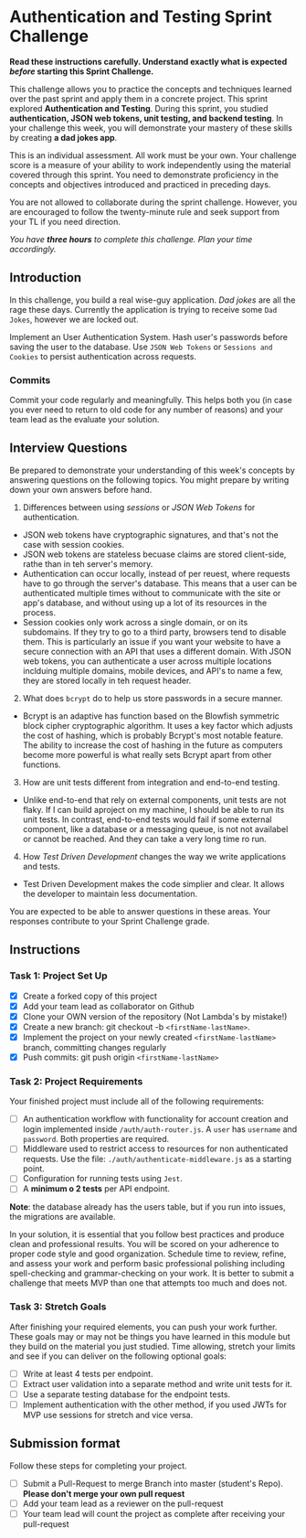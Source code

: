 # Authentication and Testing Sprint Challenge

**Read these instructions carefully. Understand exactly what is expected _before_ starting this Sprint Challenge.**

This challenge allows you to practice the concepts and techniques learned over the past sprint and apply them in a concrete project. This sprint explored **Authentication and Testing**. During this sprint, you studied **authentication, JSON web tokens, unit testing, and backend testing**. In your challenge this week, you will demonstrate your mastery of these skills by creating **a dad jokes app**.

This is an individual assessment. All work must be your own. Your challenge score is a measure of your ability to work independently using the material covered through this sprint. You need to demonstrate proficiency in the concepts and objectives introduced and practiced in preceding days.

You are not allowed to collaborate during the sprint challenge. However, you are encouraged to follow the twenty-minute rule and seek support from your TL if you need direction.

_You have **three hours** to complete this challenge. Plan your time accordingly._

## Introduction

In this challenge, you build a real wise-guy application. _Dad jokes_ are all the rage these days. Currently the application is trying to receive some `Dad Jokes`, however we are locked out.

Implement an User Authentication System. Hash user's passwords before saving the user to the database. Use `JSON Web Tokens` or `Sessions and Cookies` to persist authentication across requests.

### Commits

Commit your code regularly and meaningfully. This helps both you (in case you ever need to return to old code for any number of reasons) and your team lead as the evaluate your solution.

## Interview Questions

Be prepared to demonstrate your understanding of this week's concepts by answering questions on the following topics. You might prepare by writing down your own answers before hand.

1. Differences between using _sessions_ or _JSON Web Tokens_ for authentication.

* JSON web tokens have cryptographic signatures, and that's not the case with session cookies. 
* JSON web tokens are stateless becuase claims are stored client-side, rathe than in teh server's memory.
* Authentication can occur locally, instead of per reuest, where requests have to go through the server's database. This means that a user can be authenticated multiple times without to communicate with the site or app's database, and without using up a lot of its resources in the process.
* Session cookies only work across a single  domain, or on its subdomains. If they try to go to a third party, browsers tend to disable them. This is particularly an issue if you want your website to have a secure connection with an API that uses a different domain. With JSON web tokens, you can authenticate a user across multiple locations inclduing multiple domains, mobile devices, and API's to name a few, they are stored locally in teh request header.



2. What does `bcrypt` do to help us store passwords in a secure manner.
* Bcrypt is an adaptive has function based on the Blowfish symmetric block cipher cryptographic algorithm. It uses a key factor which adjusts the cost of hashing, which is probably Bcrypt's most notable feature. The ability to increase the cost of hashing in the future as computers become more powerful is what really sets Bcrypt apart from other functions. 

3. How are unit tests different from integration and end-to-end testing.
* Unlike end-to-end that rely on external components, unit tests are not flaky. If I can build aproject on my machine, I should be able to run its unit tests. In contrast, end-to-end tests would fail if some external component, like a database  or a messaging queue, is not not availabel or cannot be reached. And they can take a very long time ro run. 

4. How _Test Driven Development_ changes the way we write applications and tests.
* Test Driven Development makes the code simplier and clear. It allows the developer to maintain less documentation. 

You are expected to be able to answer questions in these areas. Your responses contribute to your Sprint Challenge grade.

## Instructions

### Task 1: Project Set Up

- [x] Create a forked copy of this project
- [x] Add your team lead as collaborator on Github
- [x] Clone your OWN version of the repository (Not Lambda's by mistake!)
- [x] Create a new branch: git checkout -b `<firstName-lastName>`.
- [x] Implement the project on your newly created `<firstName-lastName>` branch, committing changes regularly
- [x] Push commits: git push origin `<firstName-lastName>`

### Task 2: Project Requirements

Your finished project must include all of the following requirements:

- [ ] An authentication workflow with functionality for account creation and login implemented inside `/auth/auth-router.js`. A `user` has `username` and `password`. Both properties are required.
- [ ] Middleware used to restrict access to resources for non authenticated requests. Use the file: `./auth/authenticate-middleware.js` as a starting point.
- [ ] Configuration for running tests using `Jest`.
- [ ] A **minimum o 2 tests** per API endpoint.

**Note**: the database already has the users table, but if you run into issues, the migrations are available.

In your solution, it is essential that you follow best practices and produce clean and professional results. You will be scored on your adherence to proper code style and good organization. Schedule time to review, refine, and assess your work and perform basic professional polishing including spell-checking and grammar-checking on your work. It is better to submit a challenge that meets MVP than one that attempts too much and does not.

### Task 3: Stretch Goals

After finishing your required elements, you can push your work further. These goals may or may not be things you have learned in this module but they build on the material you just studied. Time allowing, stretch your limits and see if you can deliver on the following optional goals:

- [ ] Write at least 4 tests per endpoint.
- [ ] Extract user validation into a separate method and write unit tests for it.
- [ ] Use a separate testing database for the endpoint tests.
- [ ] Implement authentication with the other method, if you used JWTs for MVP use sessions for stretch and vice versa.

## Submission format

Follow these steps for completing your project.

- [ ] Submit a Pull-Request to merge <firstName-lastName> Branch into master (student's Repo). **Please don't merge your own pull request**
- [ ] Add your team lead as a reviewer on the pull-request
- [ ] Your team lead will count the project as complete after receiving your pull-request
